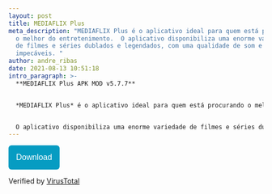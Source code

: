 ```yaml
---
layout: post
title: MEDIAFLIX Plus
meta_description: "MEDIAFLIX Plus é o aplicativo ideal para quem está procurando
  o melhor do entretenimento.  O aplicativo disponibiliza uma enorme variedade
  de filmes e séries dublados e legendados, com uma qualidade de som e imagem
  impecáveis. "
author: andre_ribas
date: 2021-08-13 10:51:18
intro_paragraph: >-
  **MEDIAFLIX Plus APK MOD v5.7.7**  


  *MEDIAFLIX Plus* é o aplicativo ideal para quem está procurando o melhor do entretenimento.


  O aplicativo disponibiliza uma enorme variedade de filmes e séries dublados e legendados, com uma qualidade de som e imagem impecáveis.<p><b>MOD:<b/><p/><p><b>- Anúncios removidos/desabilitados;</b><p/><p><b>- Banners de anúncios desabilitados;</b><p/><p><b>- Bloqueio de VPN removido;</b><p/><p><b>- Verificação de assinatura/instalação desabilitada;</b><p/><p><b>- Alerta/aviso de atualização desabilitado;</b><p/><p><b>- Permissões desnecessárias removidas;</b><p/></b><p/>- Login desabilitado (necessário somente para favoritos e comentários);</b><p/><p><b>- Arquivos desnecessários removidos.</b><p/>
---
```

<a href="https://encurta.eu/MEDIAFLIX_Plus_v577"><button style="background: #069cc2; border-radius: 6px; padding: 15px; cursor: pointer; color: #fff; border: none; font-size: 16px;">Download</button></a>

Verified by [VirusTotal](https://virustotal.com/gui/file/3b957ed205e9135c12c58f87e55eeaf387aeac455233c9c33eecd14667a69417)